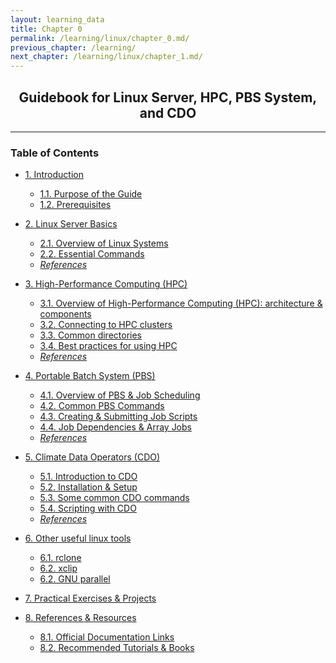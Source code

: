 ```yaml
---
layout: learning_data
title: Chapter 0
permalink: /learning/linux/chapter_0.md/
previous_chapter: /learning/
next_chapter: /learning/linux/chapter_1.md/
---
```


<!-- 
@author: Prakat Modi
Date: 2025.03.09
This is Table of content for the Linux leanring for the beginners
-->


<h2 style="text-align:center;" > Guidebook for Linux Server, HPC, PBS System, and CDO </h2>

---
### Table of Contents

- [1. Introduction](/learning/linux/chapter_1.md)
  - [1.1. Purpose of the Guide](/learning/linux/chapter_1.md#purpose-of-guide)
  - [1.2. Prerequisites](/learning/linux/chapter_1.md#prerequisites)
- [2. Linux Server Basics](/learning/linux/chapter_2.md)
  - [2.1. Overview of Linux Systems](/learning/linux/chapter_2.md#overview-of-linux-systems)
  - [2.2. Essential Commands](/learning/linux/chapter_2.md#essential-commands)
  - [*References*](/learning/linux/chapter_2.md#references)
- [3. High-Performance Computing (HPC)](/learning/linux/chapter_3.md)
  - [3.1. Overview of High-Performance Computing (HPC): architecture & components](/learning/linux/chapter_3.md#overview-of-high-performance-computing-hpc-architecture-components)
  - [3.2. Connecting to HPC clusters](/learning/linux/chapter_3.md#connecting-to-hpc-clusters)
  - [3.3. Common directories](/learning/linux/chapter_3.md#common-directories)
  - [3.4. Best practices for using HPC](/learning/linux/chapter_3.md#best-practices-for-using-hpc)
  - [*References*](/learning/linux/chapter_3.md#references)
- [4. Portable Batch System (PBS)](/learning/linux/chapter_4.md)
  - [4.1. Overview of PBS & Job Scheduling](/learning/linux/chapter_4.md#overview-of-pbs--job-scheduling)
  - [4.2. Common PBS Commands](/learning/linux/chapter_4.md#common-pbs-commands)
  - [4.3. Creating & Submitting Job Scripts](/learning/linux/chapter_4.md#creating--submitting-job-scripts)
  - [4.4. Job Dependencies & Array Jobs](/learning/linux/chapter_4.md#job-dependencies--array-jobs)
  - [*References*](/learning/linux/chapter_4.md#references)
- [5. Climate Data Operators (CDO)](/learning/linux/chapter_5.md)
  - [5.1. Introduction to CDO](/learning/linux/chapter_5.md#introduction-to-cdo)
  - [5.2. Installation & Setup](/learning/linux/chapter_5.md#installation--setup)
  - [5.3. Some common CDO commands](/learning/linux/chapter_5.md#some-common-cdo-commands)
  - [5.4. Scripting with CDO](/learning/linux/chapter_5.md#scripting-with-cdo)
  - [*References*](/learning/linux/chapter_5.md#references)
- [6. Other useful linux tools](/learning/linux/chapter_6.md)
  - [6.1. rclone](/learning/linux/chapter_6.md#rclone)
  - [6.2. xclip](/learning/linux/chapter_6.md#xclip)
  - [6.2. GNU parallel](/learning/linux/chapter_6.md#gnu-parallel)
- [7. Practical Exercises & Projects](/learning/linux/chapter_7.md)

  <!-- - [6.1. Linux Basics Practice](/learning/linux/chapter_6.md#linux-basics-practice)
  - [6.2. Submitting and Managing Jobs on HPC with PBS](/learning/linux/chapter_6.md#submitting-and-managing-jobs-on-hpc-with-pbs)
  - [6.3. Working with CDO for Climate Data Analysis](/learning/linux/chapter_6.md#working-with-cdo-for-climate-data-analysis) -->
  
- [8. References & Resources](/learning/linux/chapter_8.md)
  - [8.1. Official Documentation Links](/learning/linux/chapter_8.md#official-documentation-links)
  - [8.2. Recommended Tutorials & Books](/learning/linux/chapter_8.md#recommended-tutorials-books)


